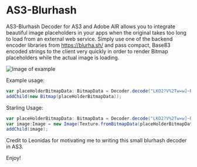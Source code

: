 # AS3-Blurhash

AS3-Blurhash Decoder for AS3 and Adobe AIR allows you to integrate beautiful image placeholders in your apps when the original takes too long to load from an external web service. Simply use one of the backend encoder libraries from https://blurha.sh/ and pass compact, Base83 encoded strings to the client very quickly in order to render Bitmap placeholders while the actual image is loading.

![Image of example](https://cdn.discordapp.com/attachments/310222402674229249/728483366097125386/unknown.png)

Example usage:

```actionscript
var placeHolderBitmapData: BitmapData = Decoder.decode("LKO2?V%2Tw=w]~RBVZRi};RPxuwH", 400, 200);
addChild(new Bitmap(placeHolderBitmapData));
```

Starling Usage:

```actionscript
var placeHolderBitmapData: BitmapData = Decoder.decode("LKO2?V%2Tw=w]~RBVZRi};RPxuwH", 400, 200);
var image:Image = new Image(Texture.fromBitmapData(placeHolderBitmapData));
addChild(image);
```



Credit to Leonidas for motivating me to writing this small blurhash decoder in AS3.

Enjoy!
